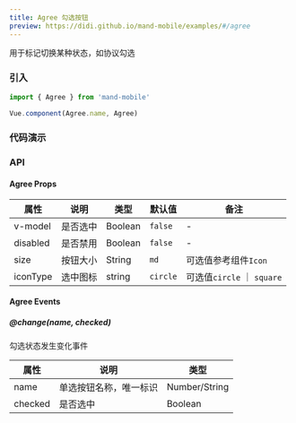 ```yaml
---
title: Agree 勾选按钮
preview: https://didi.github.io/mand-mobile/examples/#/agree
---
```


用于标记切换某种状态，如协议勾选

### 引入

```javascript
import { Agree } from 'mand-mobile'

Vue.component(Agree.name, Agree)
```

### 代码演示
<!-- DEMO -->

### API

#### Agree Props
|属性 | 说明 | 类型 | 默认值 | 备注 |
|----|-----|------|------|------|
|v-model|是否选中|Boolean|`false`|-|
|disabled|是否禁用|Boolean|`false`|-|
|size|按钮大小|String|`md`|可选值参考组件`Icon`|
|iconType|选中图标|string|`circle`|可选值`circle` ｜ `square`|

#### Agree Events

##### @change(name, checked)
勾选状态发生变化事件

|属性 | 说明 | 类型 |
|----|-----|------|
|name|单选按钮名称，唯一标识|Number/String|
|checked|是否选中|Boolean|
